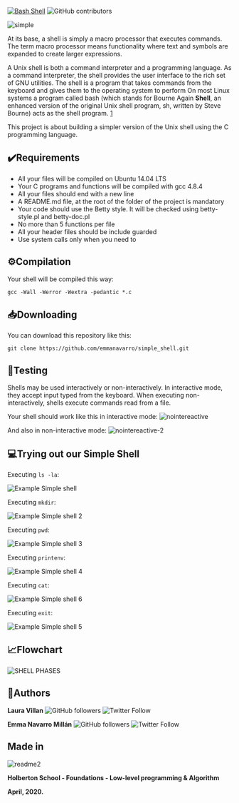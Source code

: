 [![Bash Shell](https://badges.frapsoft.com/bash/v1/bash.png?v=103)](https://github.com/ellerbrock/open-source-badges/)
![GitHub contributors](https://img.shields.io/github/contributors/emmanavarro/simple_shell?style=plastic)

![simple](https://user-images.githubusercontent.com/60374349/79060145-12505c00-7c47-11ea-8eaf-d625418da2ca.png)

At its base, a shell is simply a macro processor that executes commands. The term macro processor means functionality where text and symbols are expanded to create larger expressions.

A Unix shell is both a command interpreter and a programming language. As a command interpreter, the shell provides the user interface to the rich set of GNU utilities. The shell is a program that takes commands from the keyboard and gives them to the operating system to perform On most Linux systems a program called bash (which stands for Bourne Again **Shell**, an enhanced version of the original Unix shell program, sh, written by Steve Bourne) acts as the shell program. [1](http://linuxcommand.org/lc3_lts0010.php)

This project is about building a simpler version of the Unix shell using the C programming language.

## :heavy_check_mark:Requirements
* All your files will be compiled on Ubuntu 14.04 LTS
* Your C programs and functions will be compiled with gcc 4.8.4
* All your files should end with a new line
* A README.md file, at the root of the folder of the project is mandatory
* Your code should use the Betty style. It will be checked using betty-style.pl and betty-doc.pl
* No more than 5 functions per file
* All your header files should be include guarded
* Use system calls only when you need to

## ⚙Compilation 

Your shell will be compiled this way:

`gcc -Wall -Werror -Wextra -pedantic *.c`

## 📥Downloading

You can download this repository like this:

`git clone https://github.com/emmanavarro/simple_shell.git`

## 📑Testing

Shells may be used interactively or non-interactively. In interactive mode, they accept input typed from the keyboard. When executing non-interactively, shells execute commands read from a file.

Your shell should work like this in interactive mode:
![nointereactive](https://user-images.githubusercontent.com/60374349/79060512-7a08a600-7c4b-11ea-951b-e519a943d79f.png)

And also in non-interactive mode:
![nointereactive-2](https://user-images.githubusercontent.com/60374349/79060514-82f97780-7c4b-11ea-9a12-194710945f75.png)

## 💻Trying out our Simple Shell

Executing `ls -la`:

![Example Simple shell](https://user-images.githubusercontent.com/55990484/79061150-b095ef00-7c52-11ea-8668-dd37c248dba9.png)

Executing `mkdir`:

![Example Simple shell 2](https://user-images.githubusercontent.com/55990484/79061180-11252c00-7c53-11ea-89c2-58f26d942ec5.png)

Executing `pwd`:

![Example Simple shell 3](https://user-images.githubusercontent.com/55990484/79061196-403b9d80-7c53-11ea-910c-bc9a22d4cefc.png)

Executing `printenv`:

![Example Simple shell 4](https://user-images.githubusercontent.com/55990484/79061214-5e090280-7c53-11ea-9316-19baf68c4fdd.png)

Executing `cat`:

![Example Simple shell 6](https://user-images.githubusercontent.com/55990484/79061247-af18f680-7c53-11ea-9cba-85ec1ab5299f.png)

Executing `exit`:

![Example Simple shell 5](https://user-images.githubusercontent.com/55990484/79061248-bf30d600-7c53-11ea-88aa-ea080a857f7e.png)

## 📈Flowchart

![SHELL PHASES](https://user-images.githubusercontent.com/55990484/79514996-1694c480-800d-11ea-85d6-a800c684a28c.png)

## 🚀Authors

**Laura Villan** ![GitHub followers](https://img.shields.io/github/followers/laucavv?label=Follow&style=social)
![Twitter Follow](https://img.shields.io/twitter/follow/laucavv23?label=%40laucavv23&style=social)

**Emma Navarro Millán** ![GitHub followers](https://img.shields.io/github/followers/emmanavarro?label=Follow&style=social)
![Twitter Follow](https://img.shields.io/twitter/follow/Ayy_Emma?label=%40Ayy_Emma&style=social)

## Made in
![readme2](https://user-images.githubusercontent.com/60374349/77229662-224fb100-6b5d-11ea-89ff-188607b48859.png)

**Holberton School - Foundations - Low-level programming & Algorithm**

**April, 2020.**
